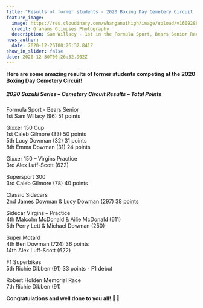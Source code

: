 ```yaml
---
title: "Results of former students - 2020 Boxing Day Cemetery Circuit   "
feature_image:
  image: https://res.cloudinary.com/whanganuihigh/image/upload/v1609288004/News/Sam_Willacy_photo_Grahams_Glimpses_photography.jpg
  credit: Grahams Glimpses Photography
  description: Sam Willacy - 1st in the Formula Sport, Bears Senior Race.
news_author:
  date: 2020-12-26T00:26:32.841Z
show_in_slider: false
date: 2020-12-30T00:26:32.902Z
---
```

**Here are some amazing results of former students competing at the 2020 Boxing Day Cemetery Circuit!**   

##### 2020 Suzuki Series – Cemetery Circuit Results – Total Points  

Formula Sport - Bears Senior  
1st Sam Willacy (96) 51 points 

Gixxer 150 Cup  
1st Caleb Gilmore (33) 50 points  
5th Lucy Dowman (32) 31 points  
8th Emma Dowman (31) 24 points  

Gixxer 150 – Virgins Practice  
3rd Alex Luff-Scott (622)  

Supersport 300  
3rd Caleb Gilmore (78) 40 points  

Classic Sidecars  
2nd James Dowman & Lucy Dowman (297) 38 points  

Sidecar Virgins – Practice  
4th Malcolm McDonald & Ailie McDonald (611)  
5th Perry Lett & Michael Dowman (250)  

Super Motard  
4th Ben Dowman (724) 36 points  
14th Alex Luff-Scott (622)  

F1 Superbikes  
5th Richie Dibben (91) 33 points - F1 debut

Robert Holden Memorial Race  
7th Richie Dibben (91)  

**Congratulations and well done to you all!** 👏👏